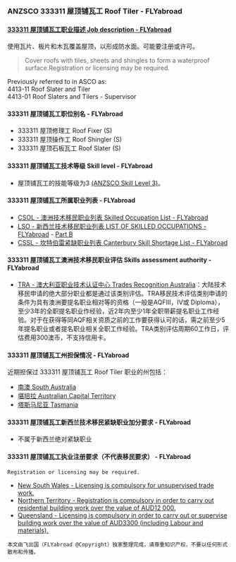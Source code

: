 ### ANZSCO 333311 屋顶铺瓦工 Roof Tiler - FLYabroad ###

#### [333311 屋顶铺瓦工职业描述 Job description - FLYabroad](http://www.flyabroadvisa.com/anzsco/3333.html#333311)

使用瓦片、板片和木瓦覆盖屋顶，以形成防水面。可能要注册或许可。

> Cover roofs with tiles, sheets and shingles to form a waterproof surface.Registration or licensing may be required.

Previously referred to in ASCO as:  
4413-11 Roof Slater and Tiler  
4413-01 Roof Slaters and Tilers - Supervisor

#### 333311 屋顶铺瓦工职位别名 - FLYabroad
 
- 333311 屋顶修理工 Roof Fixer (S)
- 333311 屋顶操作工 Roof Shingler (S)
- 333311 屋顶石板瓦工 Roof Slater (S)

#### 333311 屋顶铺瓦工技术等级 Skill level - FLYabroad

- 屋顶铺瓦工的技能等级为3 [(ANZSCO Skill Level 3)](http://www.flyabroadvisa.com/anzsco/)。

#### 333311 屋顶铺瓦工所属职业列表 - FLYabroad

- [CSOL - 澳洲技术移民职业列表 Skilled Occupation List - FLYabroad](http://www.flyabroadvisa.com/sol/)
- [LSO - 新西兰技术移民职业列表 LIST OF SKILLED OCCUPATIONS - FLYabroad](http://nz.flyabroadvisa.com/lso/) - [Part B](partb)
- [CSSL - 坎特伯雷紧缺职业列表 Canterbury Skill Shortage List - FLYabroad](http://nz.flyabroadvisa.com/work-residence/cssl.html)

#### 333311 屋顶铺瓦工澳洲技术移民职业评估 Skills assessment authority - FLYabroad

- [TRA - 澳大利亚职业技术认证中心 Trades Recognition Australia](http://www.flyabroadvisa.com/ass/tra.html)：大陆技术移民申请的绝大部分职业都是通过该类别评估。TRA移民技术评估类别申请的条件为具有澳洲要提名职业相对等的资格（一般是AQFIII，IV或 Diploma），至少3年的全职提名职业作经验，近2年内至少1年全职带薪提名职业工作经验。对于在获得等同AQF相关资质之前的工作要获得认可的话，需之前至少5年提名职业或者提名职业相关全职工作经验。TRA类别评估周期60工作日，评估费用300澳币，不支持信用卡。

#### 333311 屋顶铺瓦工州担保情况 - FLYabroad

近期担保过 333311 屋顶铺瓦工 Roof Tiler 职业的州包括：

- [南澳 South Australia](http://www.flyabroadvisa.com/zdb/sa.html)
- [堪培拉 Australian Capital Territory](http://www.flyabroadvisa.com/zdb/act.html)
- [塔斯马尼亚 Tasmania](http://www.flyabroadvisa.com/zdb/tas.html)

#### 333311 屋顶铺瓦工新西兰技术移民紧缺职业加分要求 - FLYabroad

- 不属于新西兰绝对紧缺职业

#### 333311 屋顶铺瓦工执业注册要求（不代表移民要求） - FLYabroad

    Registration or licensing may be required.

- [New South Wales - Licensing is compulsory for unsupervised trade work.](http://www.fairtrading.nsw.gov.au/)
- [Northern Territory - Registration is compulsory in order to carry out residential building work over the value of AUD12 000.](http://www.bpb.nt.gov.au/)
- [Queensland - Licensing is compulsory in order to carry out or supervise building work over the value of AUD3300 (including Labour and materials).](http://www.qbcc.qld.gov.au/)

`本文由飞出国（FLYabroad @Copyright）独家整理完成，请尊重知识产权，不要以任何形式散布和传播。`